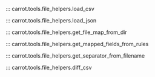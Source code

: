 ::: carrot.tools.file_helpers.load_csv

::: carrot.tools.file_helpers.load_json

::: carrot.tools.file_helpers.get_file_map_from_dir

::: carrot.tools.file_helpers.get_mapped_fields_from_rules

::: carrot.tools.file_helpers.get_separator_from_filename

::: carrot.tools.file_helpers.diff_csv
